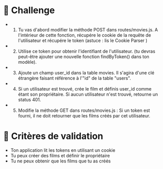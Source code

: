# 💪 Challenge
* 1. Tu vas d'abord modifier la méthode POST dans routes/movies.js. A l'intérieur de cette fonction, récupére le cookie de la requête de l'utilisateur et récupére le token (astuce : lis le Cookie Parser )

* 2. Utilise ce token pour obtenir l'identifiant de l'utilisateur. (tu devras peut-être ajouter une nouvelle fonction findByToken() dans ton modèle).

* 3. Ajoute un champ user_id dans la table movies. Il s'agira d'une clé étrangère faisant référence à l'"id" de la table "users".

* 4. Si un utilisateur est trouvé, crée le film et définis user_id comme étant son propriétaire. Si aucun utilisateur n'est trouvé, retourne un status 401.

* 5. Modifie la méthode GET dans routes/movies.js : Si un token est fourni, il ne doit retourner que les films créés par cet utilisateur.

# 🧐 Critères de validation
 * Ton application lit les tokens en utilisant un cookie
 * Tu peux créer des films et définir le propriétaire
 * Tu ne peux obtenir que les films que tu as créés
